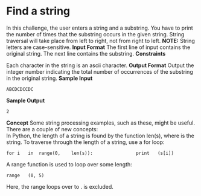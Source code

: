 # Find	a	string

In	this	challenge,	the	user	enters	a	string	and	a	substring.	You	have	to	print	the	number	of	times	that	the
substring	occurs	in	the	given	string.	String	traversal	will	take	place	from	left	to	right,	not	from	right	to	left.
**NOTE:** 	String	letters	are	case-sensitive.
**Input	Format**
The	first	line	of	input	contains	the	original	string.	The	next	line	contains	the	substring.
**Constraints**

Each	character	in	the	string	is	an	ascii	character.
**Output	Format**
Output	the	integer	number	indicating	the	total	number	of	occurrences	of	the	substring	in	the	original	string.
**Sample	Input**

```
ABCDCDCCDC
```
**Sample	Output**

```
2
```
**Concept**
Some	string	processing	examples,	such	as	these,	might	be	useful.	
There	are	a	couple	of	new	concepts:	
In	Python,	the	length	of	a	string	is	found	by	the	function	len(s),	where	 	is	the	string.	
To	traverse	through	the	length	of	a	string,	use	a	for	loop:

```
for	i	in	range(0,	len(s)):				print	(s[i])
```
A	range	function	is	used	to	loop	over	some	length:

```
range	(0,	5)
```
Here,	the	range	loops	over	 	to	 .	 	is	excluded.


